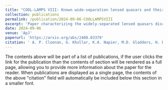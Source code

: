 ```yaml
---
title: "COOL-LAMPS VIII: Known wide-separation lensed quasars and their host galaxies reveal a lack of evolution in $$M_{BH}/M_{*}$$ since $$z \\sim 3$$"
collection: publications
permalink: /publication/2024-09-06-COOLLAMPSVIII
excerpt: 'Paper characterizing the widely-separated lensed quasars discovered by COOL-LAMPS. I specifically contributed to the discovery and data analysis of COOLJ1153+0755.'
date: 2024-09-06
venue: 'ApJ'
paperurl: 'https://arxiv.org/abs/2408.03379'
citation: ' A. P. Cloonan, G. Khullar, K.A. Napier, M.D. Gladders, H. Dahle, R. Rosener, et al. (2024). "COOL-LAMPS VIII." <i>ApJ</i>.'
---
```


The contents above will be part of a list of publications, if the user clicks the link for the publication than the contents of section will be rendered as a full page, allowing you to provide more information about the paper for the reader. When publications are displayed as a single page, the contents of the above "citation" field will automatically be included below this section in a smaller font.
